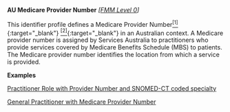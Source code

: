 **AU Medicare Provider Number**  *[[FMM Level 0](guidance.html)]*

This identifier profile defines a Medicare Provider Number[<sup>[1]</sup>](http://ns.electronichealth.net.au/id/medicare-provider-number/index.html){:target="_blank"} [<sup>[2]</sup>](http://meteor.aihw.gov.au/content/index.phtml/itemId/270101){:target="_blank"} in an Australian context. A Medicare provider number is assigned by Services Australia to practitioners who provide services covered by Medicare Benefits Schedule (MBS) to patients. The Medicare provider number identifies the location from which a service is provided.

**Examples**

[Practitioner Role with Provider Number and SNOMED-CT coded specialty](PractitionerRole-example0.html)

[General Practitioner with Medicare Provider Number](PractitionerRole-example3.html)

